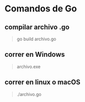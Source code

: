 # Comandos de Go

## compilar archivo .go

> go build archivo.go

## correr en Windows

> archivo.exe

## correr en linux o macOS

> ./archivo.go